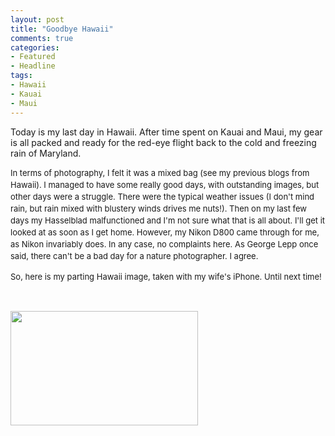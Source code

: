 ```yaml
---
layout: post
title: "Goodbye Hawaii"
comments: true
categories:
- Featured
- Headline
tags:
- Hawaii
- Kauai
- Maui
---
```

Today is my last day in Hawaii. After time spent on Kauai and Maui, my gear is all packed and ready for the red-eye flight back to the cold and freezing rain of Maryland.

<span style="font-size: 13px; line-height: 19px;">In terms of photography, I felt it was a mixed bag (see my previous blogs from Hawaii). I managed to have some really good days, with outstanding images, but other days were a struggle. There were the typical weather issues (I don't mind rain, but rain mixed with blustery winds drives me nuts!). Then on my last few days my Hasselblad malfunctioned and I'm not sure what that is all about. I'll get it looked at as soon as I get home. However, my Nikon D800 came through for me, as Nikon invariably does. In any case, no complaints here. As George Lepp once said, there can't be a bad day for a nature photographer. I agree. </span>

<span style="font-size: 13px; line-height: 19px;">So, here is my parting Hawaii image, taken with my wife's iPhone. Until next time!</span>

&nbsp;

<a href="http://blog.lesterpickerphoto.com/wp-content/uploads/2013/02/poolside.jpg"><img class="size-medium wp-image-2628" title="poolside" src="http://blog.lesterpickerphoto.com/wp-content/uploads/2013/02/poolside-300x183.jpg" alt="" width="300" height="183" /></a>
